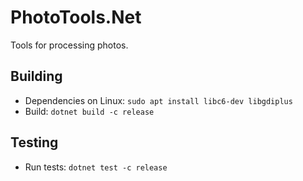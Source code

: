 # PhotoTools.Net

Tools for processing photos.

## Building

- Dependencies on Linux: `sudo apt install libc6-dev libgdiplus`
- Build: `dotnet build -c release`

## Testing

- Run tests: `dotnet test -c release`
